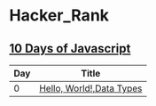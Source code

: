 # Hacker_Rank

## [10 Days of Javascript](https://www.hackerrank.com/domains/tutorials/10-days-of-javascript)
Day | Title 
------------ | -------------
0|[Hello, World!,Data Types](https://github.com/TYL1026/Hacker_Rank/blob/main/10%20Days%20of%20Javascript/Day%200/day0.js)
